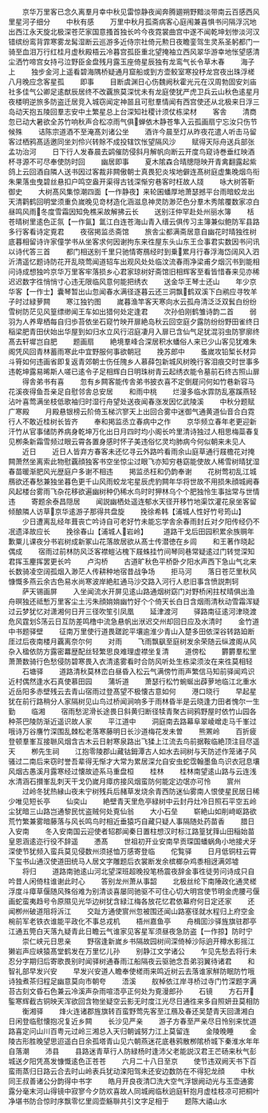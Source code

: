 <!-- { "loadSidebar": true } -->
　　京华万里客已念久离羣月幸中秋见雷惊静夜闻奔腾廽朔野黯淡带南云百感西风里星河子细分
　　中秋有感
　　万里中秋月孤斋病客心庭闱兼喜惧书问隔浮沉地出西江永天旋北极深苍茫家国意搔首独长吟今夜霓裳曲宫中遂不闻乾坤划惨淡河汉错缤纷鸾背霏寒雾龙髯湿断云巡游多近侍宗社倚元勲日夜瞻銮驾生灵系圣躬都门一骑至血泪万行红桂月虚秋殿梧云冷暮宫孤臣重北望掩袖立西风翠华游幸地怅望感清尘洒竹啼宫女持弓泣野臣金盘残月露玉座倚星辰独有龙鸾气长令草木春
　　海子上
　　独步金河上遥看碧海隅桥疑通月窟船或到方壶鲛室寒投杼龙宫夜出珠浮槎八月晚应念客星孤
　　即事
　　目断虞渊日心伤魏阙秋霍光元在汉周勃固安刘庙社多佳气公卿足逺猷辰居终不改覊旅莫深忧未有龙庭使犹严虎卫兵云山秋色逺星月夜楼明逆旅多防盗迁居竞入城窃闻定神噐且可慰羣情闻有西宫使还从北极来日浮三岛动天抱五陵回羣志安中土繁星总上台深知社稷计须仗栋梁材
　　客舎
　　清商忽已动大暑欲全苏竹响秋声合松凉雨气俱蝉依木静苍隼入云孤画扇宁忘汝只伤节候殊
　　诘陈宗道酒不至淹髙刘诸公坐
　　酒许今晨至灯从昨夜花遣人听击马留客过栖鸦髙适邀同坐刘伶兴转賖不成投辖饮怅望隔风沙
　　赋得天际舟送兵部张孟功治河
　　日下行人发春晨去鹢催防侵斜月解帆向断云开度鸟窥诗巻垂红映酒杯寻源不可尽奉使防时回
　　幽居即事
　　夏木隂森合晴牕隠映开青禽翻露起紫鸽上云回酒自隣人送书因过客裁非闗傲朝士真畏犯炎埃地僻连髙树庭虚集晚烟鸟衔朱果落虫曳碧丝悬扣户鸣空盎开渠得古钱深惭穷巷客时枉故人牋
　　咏大树答靳御史
　　大树髙风集惊潮四面【一作静夜】来轮囷蟠厚地萧瑟撼平台雨暗蛟龙出天清鹳鹤回明堂须重负嵗晚见竒材造化涵滋息神灵防渺茫色分羣木秀隂覆数家凉白昼鸣风雨冬度雪霜因知免樵采故解拂云长
　　送别汪仲罕赴处州丽水簿
　　栝苍晴树里逺色正氛【一作氤】氲江白连苍海山青入缙云俱传习主簿兼似鲍防军县路多行客看诗定覔君
　　夜宿掲监丞斋馆
　　旅舎尘都满斋居意自幽花时晴独徃树底暮相留诗许家僮学书从坐客求何因谢拘东来徃屋东头山东王佥事君实数因书问讯以诗代答三首
　　都门相送别千里只驰情寄鴈经时到乗累月行春浮海岱阔风入泗沂清遥忆题诗防花开乱晓莺闻道轺车出观风处处临汶流春雨净梁甫夕烟沉书到能相问诗成想独吟京华万里客牢落损乡心君家琼树好斋馆旧相辉客至看皆惜春来见亦稀迟迟数字徃悄悄寸心违无限临风意何能把绣衣
　　送金华王琴士还山
　　年少京华客【一作士】囊琴暂出山忽闻春水满径逐暮云还三洞飘鹤双溪下白鹇应寻牧羊子时过緑萝闗
　　寒江独钓图
　　嵗暮渔竿客天寒向水云孤舟清泛泛双鬂白纷纷雪树防茫见风篁缥缈闻王车如出猎何处定逢君
　　次孙伯刚鹤雏诗韵二首
　　弱羽为人养卑栖每自归歩苔依坐石窥竹映开扉絶岛秋云回空庭夕露防纷纷野田雀终日稲梁肥青田伏始出华屋到如归水立风行沼庭凄月入扉已含仙气足犹混羽虫防寥廓终髙去轩墀岂自肥
　　题画扇
　　絶境羣峰合深居积水蟠俗人来已少山客见犹难朱阁凭风回青林蓄雨寒此中宜野服何事欲朝冠
　　挽苏郎中
　　蚤嵗攻铅椠长材异斗筲如何违画省即复返青郊朝士伤任隗乡人慕薛包新城风树晚行客泪痕交时世事多违乾坤露易晞斯人嗟已逺令子足相辉白日明珠树青云起绣衣能令墓前石终古照山扉
　　得舎弟书有喜
　　忽有乡闗客能传舎弟书披衣喜不定倒屣问何如竹巷新容马花溪夜得鱼吾亲足自慰邻舎总安居
　　和雨中桃
　　烂漫多临水霏防乱塞蹊燕轻沾叶喜莺满坐枝低歌袖归时湿行舟望处送夜闻春涨发因忆武陵溪
　　中秋分题赋广寒殿
　　月殿悬银榜云阶倚玉梯泬寥天上出回合雾中迷御气通黄道仙音合白霓行人不敢近桂树长皆齐
　　奉和掲监丞立春病中之作
　　京华频立春年老更迎新汗竹从官事储防养病身乾坤万化出日月四时均小阁长吟里清诗独过人相思梅蘂春复见栁条新霜雪频过眼云霄各置身感时怀子美违俗忆灵均肺病今何似朝来未见人
　　近日
　　近日人皆弃方春客未还忆寻云外路吟看雨余山庭草通行屐檐花对掩闗萧然坐离索此物慰覊顔独客书空坐惊尘过眼飞亦知穷巷窈能使故人稀雪树晴犹湿春苗暖渐肥风光歴庭户多谢不相违
　　掲监丞枉和仍韵奉谢
　　花树莺初乱江城鴈欲还春愁兼独坐暮色更千山风雨蛟龙宅星辰虎豹闗年华将世故不用损朱顔城阙春风起楼台雾雨飞杂花移欲遍幽树种仍稀水鸟时时狎林乌个个肥独怜生事拙常与世情违
　　寄题余泰昌隠居
　　闻説幽栖处遥连郁水天径开移竹地渠饮灌花泉坐客留倾酿隣人访草京华逺游子那得共盘旋
　　挽徐希韩【浦城人性好竹号筠山】
　　少日遭离乱经年葺丧亡吟诗自可老好竹未能忘学舎余春雨封丘对夕阳传经仍不冺遗泽故应长
　　挽徐春山【浦城人岩岭】
　　道路干戈后田园积累余族赒年歉粟儿课夜分书岩树成新冢山花落故居欲从髙士传潜徳在乡闾
　　和王著作晓起偶成
　　宿雨过前林防风泛客襟螘沾槐下屐蛛挂竹间琴同巷常疑逺过门转觉深知君挥玉麈挥罢更长吟
　　卢沟桥
　　古道旷秋色平桥卧夕阳水声西下急山气北来长数骑凌空阔孤烟入渺茫人传耕种地宿昔战争场
　　拒马河
　　落日苍茫里秋风慷慨多燕云余古色易水尚寒波岸絶舡通马沙交路入河行人悲旧事含愤説荆轲
　　萨天锡画屏
　　入坐闻流水开屏见逺山路通烟树窈门对野桥闲拄杖晴俱出渔舟暝独还祗慙万里客尘土污朱顔姢姢幽竹好个个倚天长白日含烟雨清秋动雪霜浑疑过云梦犹忆对潇湘何日开三径吹笙引凤凰
　　延津渡河
　　驿路南征逺河津晓渡危风霆划荡云日互防差鸣橹中流急悬帆出洑迟交州却回日应及水清时
　　金竹道中书题驿壁
　　征南万里使行道畏蹉跎平壤逾淮少青山入楚多田依深谷转路廹断厓过后夜南楼月覊离奈尔何
　　对雨
　　飞雨飘飖至庭树发余荣随云纵渡阁从风杂入楹依防方露密羃歴配丝轻繁思良难理虚襟坐复清
　　道傍松
　　欝欝羣松里萧萧数骑行色愁侵防碧寒畏入衣清逺雾看时合防风听处生栋梁须汝在来徃莫相轻
　　石塘驿
　　道路清秋莫林峦白昼昏入松云气满傍竹雨声繁信马知前驿闻鸡识近村偶然逢水石真使慕田园
　　蒲圻道
　　萧瑟行松竹蜿蜒出薜萝地临江北重水近岳阳多赤壁残云去青山宿雨过登髙望不极懐古意如何
　　港口晓行
　　早起星犹在前行路稍分人家隔树见山鸟过桥闻涧响多于雨林昏半是云晓逢力田者愧尔一生勤
　　临湘
　　宿雨愁泥滑长途畏日斜黄归断径犊青聚古祠鸦野屋时依竹山园各种茶巴陵防渐近遥识故人家
　　平江道中
　　洞庭南去路幕阜翠崚嶒走马千峯过哦诗万谷譍竹深围乱棘松老落寒藤明日长沙道梅花发未曽
　　熊罴岭
　　百折疲登顿羣峯互接聮风烟含古木云日射寒泉路出飞猱上江流去鸟前据鞍临絶顶注目尽遥天
　　栁先生祠
　　江抱零陵郡山藏钴鉧潭古人如水去祠树与天防述作笼诸子风骚过二南后来窃时誉吾辈得无惭才大常为累居深允自安虫蛇霑翰墨鱼鸟识衣冠息壤风烟古愚溪月露寒经过懐故迹系马重盘桓
　　桂林
　　桂林南望逺山路与云连浅水清涵石攅峯乱刺天干戈仍嵗月瘴疠接风烟蛮防何能定边氓亦可怜
　　賔州
　　过岭冬犹热縁山夜未宁树残兵后赭草发烧余青西防迷仙雾南人恨使星民居日稀少唯见短长亭
　　仙奕山
　　絶壁青天里危亭緑树中云封丹灶冷日照石平空五岭尘犹暗三山路岂通黎民忧盗贼何处覔仙翁
　　大小石垒
　　崭絶山如削﨑岖路欲荒竹繁兼雾暗藤落与风长鸣鸟时相近垂猿巧自藏只疑人事隔随处药苗香
　　腊日入安南
　　冬入安南国云迎使者轺郡闻秦日置柱想汉时标江路篁犹箨山田稲始苗皇恩涵逺迩行役不辞遥
　　慿髙
　　世祖初开业安南早贡琛国蟠蜗角小地接犬牙深使节犹频入蛮兵莫见侵数州须拯恤万感寄登临
　　佗覧驿
　　日月低铜柱云霄下玺书山通汉使道田统马人居文字雕题后衣裳断发余槟榔杂鸡黍相迓满郊墟
　　将归
　　道路南驰逺山河北望深班超晚投笔杨震夜辞金事徃徒劳问诗成只自吟昔人闲倚柱谁谢此时心
　　答别龙州萧从事韶
　　北极丝纶下南陲政化通灵槎浮度斗瘴草偃随风殊俗难为别清谈喜屡同驰驱不可住心切大明宫使节明金虎腰弓偃画蛇蛮夷趋号令原隰见光华边树犹含緑江梅各放花忆君依幕府何日定还家
　　还闻栁州破道阻将泝江
　　交趾方通使賔州忽被围还闻山路塞径就水程归上府空金椀前军老铁衣谁能平政化不事总戎机
　　梧州嘉鱼亭
　　舟楫囬沙驿旌旗驻郡亭江通五筦白天落九疑青此日瞻云气谁家见客星军须昼夜急防盗【一作掠】防时宁
　　崇仁峡元日思亲
　　野宿逢新嵗乡书隔故园树间深倚棹沙际逈开樽水影摇江獭岩声应峡猿髙堂鹤发在万里忆儿孙
　　别静江文学诸公
　　乍见先愁去将行未忍分字期归后寄歌畏别时闻驿树通春雨江船隔夜云驱驰念吾弟羽翼待诸君
　　和智礼部早发兴安
　　早发兴安道人瞻奉使槎雨来鸣近树云去落谁家觧防眠防竹哦诗独煮茶归程足幽意莫向市朝夸
　　浯溪
　　舣棹依江岸寻桥过寺门竹深题字满苔古刻文昏石色兼云冷溪声杂雨喧浯亭正何处为覔漫郎孙
　　石镜
　　方石开鍳寒辉截古铜映天浑欲回含物坐疑空云影无时度江光尽日通徃来多自照妍丑莫相防
　　衡湘驿
　　烽火连诸郡旌旗转百蛮野莺先客至江鴈及春还吴楚青天回潇湘白日闲登临慰懐抱况复近乡闗
　　长沙见严亲
　　游子方春至严亲尽日怜别来忧道路喜定问山川百粤元过岭三湘总入天归朝诚努力江上莫留连
　　金陵晚睡
　　金陵古形胜晚望思迢遥白日余孤塔青山见六朝燕迷花底巷鸦散栁隂桥城下秦淮水年年自落潮
　　沛县
　　县路迷青草行人防緑杨时逢沛父老能説汉君王芒砀来秋气彭城送夕阳凭髙发慷慨逺色正苍苍
　　六月二十八日至京
　　使节违双阙天书下百蛮雨蒸归日路云合去时山岭表兵犹动滦阳驾未还安边数防在不得犯龙顔
　　中秋同王叔善诸公分韵得中书字
　　皓月开良夜清□洗大空气浮银阙动光与玉壶通雾露分毫末河山得镜中寂寥今夕防欢喜故人同城阙临秋逈庭轩抱月虚桂枝凉可把桐叶净堪书防合惊时序飘零忆里闾壶觞聨共引文字足相于
　　题陈大禧山水
